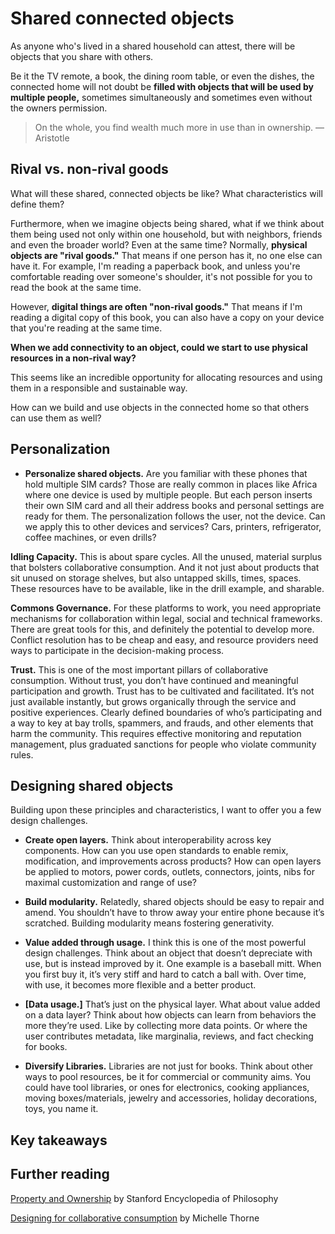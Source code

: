 # Shared connected objects 

As anyone who's lived in a shared household can attest, there will be objects that you share with others. 

Be it the TV remote, a book, the dining room table, or even the dishes, the connected home will not doubt be **filled with objects that will be used by multiple people,** sometimes simultaneously and sometimes even without the owners permission.  

> On the whole, you find wealth much more in use than in ownership. — Aristotle

## Rival vs. non-rival goods

What will these shared, connected objects be like? What characteristics will define them? 

Furthermore, when we imagine objects being shared, what if we think about them being used not only within one household, but with neighbors, friends and even the broader world? Even at the same time? 
Normally, **physical objects are "rival goods."** That means if one person has it, no one else can have it. For example, I'm reading a paperback book, and unless you're comfortable reading over someone's shoulder, it's not possible for you to read the book at the same time. 

However, **digital things are often "non-rival goods."** That means if I'm reading a digital copy of this book, you can also have a copy on your device that you're reading at the same time. 

**When we add connectivity to an object, could we start to use physical resources in a non-rival way?**

This seems like an incredible opportunity for allocating resources and using them in a responsible and sustainable way. 

How can we build and use objects in the connected home so that others can use them as well? 

## Personalization




* **Personalize shared objects.** Are you familiar with these phones that hold multiple SIM cards? Those are really common in places like Africa where one device is used by multiple people. But each person inserts their own SIM card and all their address books and personal settings are ready for them. The personalization follows the user, not the device. Can we apply this to other devices and services? Cars, printers, refrigerator, coffee machines, or even drills?

**Idling Capacity.** This is about spare cycles. All the unused, material surplus that bolsters collaborative consumption. And it not just about products that sit unused on storage shelves, but also untapped skills, times, spaces. These resources have to be available, like in the drill example, and sharable.

**Commons Governance.** For these platforms to work, you need appropriate mechanisms for collaboration within legal, social and technical frameworks. There are great tools for this, and definitely the potential to develop more. Conflict resolution has to be cheap and easy, and resource providers need ways to participate in the decision-making process.

**Trust.** This is one of the most important pillars of collaborative consumption. Without trust, you don’t have continued and meaningful participation and growth. Trust has to be cultivated and facilitated. It’s not just available instantly, but grows organically through the service and positive experiences. Clearly defined boundaries of who’s participating and a way to key at bay trolls, spammers, and frauds, and other elements that harm the community. This requires effective monitoring and reputation management, plus graduated sanctions for people who violate community rules.

## Designing shared objects

Building upon these principles and characteristics, I want to offer you a few design challenges.

* **Create open layers.** Think about interoperability across key components. How can you use open standards to enable remix, modification, and improvements across products? How can open layers be applied to motors, power cords, outlets, connectors, joints, nibs for maximal customization and range of use?

* **Build modularity.** Relatedly, shared objects should be easy to repair and amend. You shouldn’t have to throw away your entire phone because it’s scratched. Building modularity means fostering generativity.

* **Value added through usage.** I think this is one of the most powerful design challenges. Think about an object that doesn’t depreciate with use, but is instead improved by it. One example is a baseball mitt. When you first buy it, it’s very stiff and hard to catch a ball with. Over time, with use, it becomes more flexible and a better product.

* **[Data usage.]** That’s just on the physical layer. What about value added on a data layer? Think about how objects can learn from behaviors the more they’re used. Like by collecting more data points. Or where the user contributes metadata, like marginalia, reviews, and fact checking for books.



* **Diversify Libraries.** Libraries are not just for books. Think about other ways to pool resources, be it for commercial or community aims. You could have tool libraries, or ones for electronics, cooking appliances, moving boxes/materials, jewelry and accessories, holiday decorations, toys, you name it.


## Key takeaways

## Further reading

[Property and Ownership](http://plato.stanford.edu/entries/property/) by Stanford Encyclopedia of Philosophy

[Designing for collaborative consumption](http://michellethorne.cc/2010/12/designing-for-collaborative-consumption/) by Michelle Thorne
